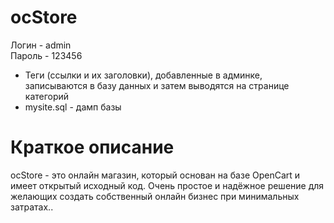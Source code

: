 # ocStore

Логин - admin  
Пароль - 123456

* Теги (ссылки и их заголовки), добавленные в админке, записываются в базу данных и затем выводятся на странице категорий
* mysite.sql - дамп базы 

# Краткое описание

ocStore - это онлайн магазин, который основан на базе OpenCart и имеет открытый исходный код. Очень простое и надёжное решение для желающих создать собственный онлайн бизнес при минимальных затратах..

